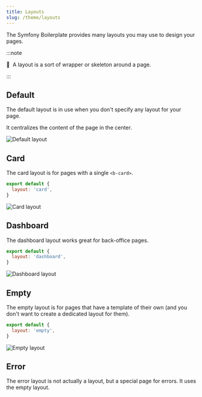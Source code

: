 ```yaml
---
title: Layouts
slug: /theme/layouts
---
```


The Symfony Boilerplate provides many layouts you may use to design your pages.

:::note

📣&nbsp;&nbsp;A layout is a sort of wrapper or skeleton around a page.

:::

## Default

The default layout is in use when you don't specify any layout for your page.

It centralizes the content of the page in the center.

![Default layout](/img/default_layout.png)

## Card

The card layout is for pages with a single `<b-card>`.

```js title="Vue component <script> block"
export default {
  layout: 'card',
}
```

![Card layout](/img/card_layout.png)

## Dashboard

The dashboard layout works great for back-office pages.

```js title="Vue component <script> block"
export default {
  layout: 'dashboard',
}
```

![Dashboard layout](/img/dashboard_layout.png)

## Empty

The empty layout is for pages that have a template of their own 
(and you don't want to create a dedicated layout for them). 

```js title="Vue component <script> block"
export default {
  layout: 'empty',
}
```

![Empty layout](/img/empty_layout.png)

## Error

The error layout is not actually a layout, but a special page for errors. It uses the empty layout.